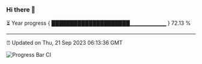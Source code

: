 ### Hi there 👋

⏳ Year progress { █████████████████████▁▁▁▁▁▁▁▁▁ } 72.13 %

---

⏰ Updated on Thu, 21 Sep 2023 06:13:36 GMT

![Progress Bar CI](https://github.com/liununu/liununu/workflows/Progress%20Bar%20CI/badge.svg)
